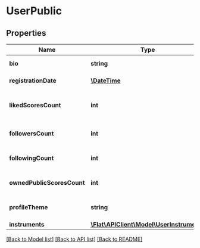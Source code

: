 # UserPublic

## Properties
Name | Type | Description | Notes
------------ | ------------- | ------------- | -------------
**bio** | **string** | User&#39;s biography | [optional] 
**registrationDate** | [**\DateTime**](\DateTime.md) | Date the user signed up | [optional] 
**likedScoresCount** | **int** | Number of the scores liked by the user | [optional] 
**followersCount** | **int** | Number of followers the user have | [optional] 
**followingCount** | **int** | Number of people the user follow | [optional] 
**ownedPublicScoresCount** | **int** | Number of public scores the user have | [optional] 
**profileTheme** | **string** | Theme (background) for the profile | [optional] 
**instruments** | [**\Flat\APIClient\Model\UserInstruments**](UserInstruments.md) |  | [optional] 

[[Back to Model list]](../README.md#documentation-for-models) [[Back to API list]](../README.md#documentation-for-api-endpoints) [[Back to README]](../README.md)


